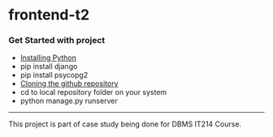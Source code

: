 # frontend-t2
<h3>Get Started with project</h3>
<ul>
  <li> <a href="https://www.python.org/downloads/"> Installing Python</a></li>
  <li> pip install django</li>
  <li> pip install psycopg2</li>
  <li> <a href="https://docs.github.com/en/repositories/creating-and-managing-repositories/cloning-a-repository">Cloning the github repository<a></li>
  <li> cd to local repository folder on your system </li>
  <li> python manage.py runserver</li>  
</ul>
<hr>
    <p> This project is part of case study being done for DBMS IT214 Course.</p>
